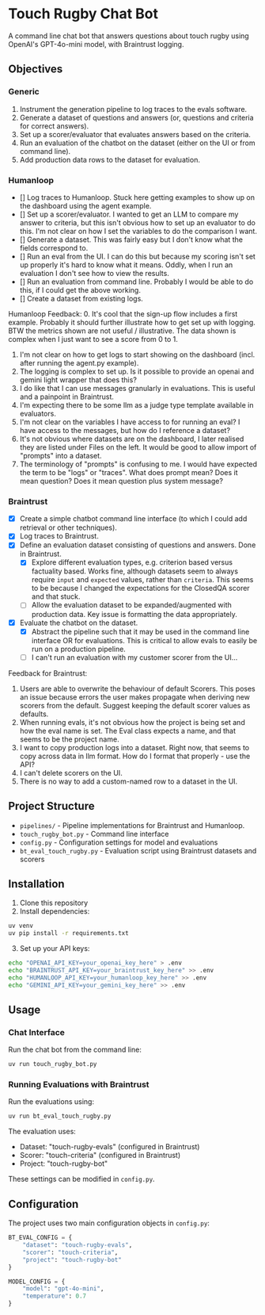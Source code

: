 # Touch Rugby Chat Bot

A command line chat bot that answers questions about touch rugby using OpenAI's GPT-4o-mini model, with Braintrust logging.

## Objectives
### Generic
1. Instrument the generation pipeline to log traces to the evals software.
2. Generate a dataset of questions and answers (or, questions and criteria for correct answers).
3. Set up a scorer/evaluator that evaluates answers based on the criteria.
4. Run an evaluation of the chatbot on the dataset (either on the UI or from command line).
5. Add production data rows to the dataset for evaluation.

### Humanloop
- [] Log traces to Humanloop. Stuck here getting examples to show up on the dashboard using the agent example.
- [] Set up a scorer/evaluator. I wanted to get an LLM to compare my answer to criteria, but this isn't obvious how to set up an evaluator to do this. I'm not clear on how I set the variables to do the comparison I want.
- [] Generate a dataset. This was fairly easy but I don't know what the fields correspond to.
- [] Run an eval from the UI. I can do this but because my scoring isn't set up properly it's hard to know what it means. Oddly, when I run an evaluation I don't see how to view the results.
- [] Run an evaluation from command line. Probably I would be able to do this, if I could get the above working.
- [] Create a dataset from existing logs. 

Humanloop Feedback:
0. It's cool that the sign-up flow includes a first example. Probably it should further illustrate how to get set up with logging. BTW the metrics shown are not useful / illustrative. The data shown is complex when I just want to see a score from 0 to 1.
1. I'm not clear on how to get logs to start showing on the dashboard (incl. after running the agent.py example).
2. The logging is complex to set up. Is it possible to provide an openai and gemini light wrapper that does this?
3. I do like that I can use messages granularly in evaluations. This is useful and a painpoint in Braintrust.
4. I'm expecting there to be some llm as a judge type template available in evaluators.
5. I'm not clear on the variables I have access to for running an eval? I have access to the messages, but how do I reference a dataset?
6. It's not obvious where datasets are on the dashboard, I later realised they are listed under Files on the left. It would be good to allow import of "prompts" into a dataset.
7. The terminology of "prompts" is confusing to me. I would have expected the term to be "logs" or "traces". What does prompt mean? Does it mean question? Does it mean question plus system message?

### Braintrust
- [x] Create a simple chatbot command line interface (to which I could add retrieval or other techniques).
- [x] Log traces to Braintrust.
- [x] Define an evaluation dataset consisting of questions and answers. Done in Braintrust.
    - [x] Explore different evaluation types, e.g. criterion based versus factuality based. Works fine, although datasets seem to always require `input` and `expected` values, rather than `criteria`. This seems to be because I changed the expectations for the ClosedQA scorer and that stuck.
    - [ ] Allow the evaluation dataset to be expanded/augmented with production data. Key issue is formatting the data appropriately.
- [x] Evaluate the chatbot on the dataset.
    - [x] Abstract the pipeline such that it may be used in the command line interface OR for evaluations. This is critical to allow evals to easily be run on a production pipeline.
    - [ ] I can't run an evaluation with my customer scorer from the UI...

Feedback for Braintrust:
1. Users are able to overwrite the behaviour of default Scorers. This poses an issue because errors the user makes propagate when deriving new scorers from the default. Suggest keeping the default scorer values as defaults.
2. When running evals, it's not obvious how the project is being set and how the eval name is set. The Eval class expects a name, and that seems to be the project name.
3. I want to copy production logs into a dataset. Right now, that seems to copy across data in llm format. How do I format that properly - use the API?
4. I can't delete scorers on the UI.
5. There is no way to add a custom-named row to a dataset in the UI.

## Project Structure

- `pipelines/` - Pipeline implementations for Braintrust and Humanloop.
- `touch_rugby_bot.py` - Command line interface
- `config.py` - Configuration settings for model and evaluations
- `bt_eval_touch_rugby.py` - Evaluation script using Braintrust datasets and scorers

## Installation

1. Clone this repository
2. Install dependencies:
```bash
uv venv
uv pip install -r requirements.txt
```

3. Set up your API keys:
```bash
echo "OPENAI_API_KEY=your_openai_key_here" > .env
echo "BRAINTRUST_API_KEY=your_braintrust_key_here" >> .env
echo "HUMANLOOP_API_KEY=your_humanloop_key_here" >> .env
echo "GEMINI_API_KEY=your_gemini_key_here" >> .env
```

## Usage

### Chat Interface

Run the chat bot from the command line:
```bash
uv run touch_rugby_bot.py
```

### Running Evaluations with Braintrust

Run the evaluations using:
```bash
uv run bt_eval_touch_rugby.py
```

The evaluation uses:
- Dataset: "touch-rugby-evals" (configured in Braintrust)
- Scorer: "touch-criteria" (configured in Braintrust)
- Project: "touch-rugby-bot"

These settings can be modified in `config.py`.

## Configuration

The project uses two main configuration objects in `config.py`:

```python
BT_EVAL_CONFIG = {
    "dataset": "touch-rugby-evals",
    "scorer": "touch-criteria",
    "project": "touch-rugby-bot"
}

MODEL_CONFIG = {
    "model": "gpt-4o-mini",
    "temperature": 0.7
}
```
